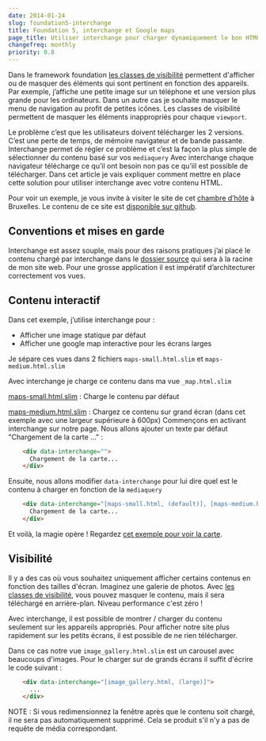 ```yaml
---
date: 2014-01-24
slug: foundation5-interchange
title: Foundation 5, interchange et Google maps
page_title: Utiliser interchange pour charger dynamiquement le bon HTML pour le bon navigateur
changefreq: monthly
priority: 0.8
---
```

Dans le framework foundation [les classes de visibilité](http://foundation.zurb.com/docs/components/visibility.html) permettent d'afficher ou de masquer des éléments qui sont pertinent en fonction des appareils.
Par exemple, j’affiche une petite image sur un téléphone et une version plus grande pour les ordinateurs.
Dans un autre cas je souhaite masquer le menu de navigation au profit de petites icônes.
Les classes de visibilité permettent de masquer les éléments inappropriés pour chaque `viewport`.

Le problème c’est que les utilisateurs doivent télécharger les 2 versions. C’est une perte de temps, de mémoire navigateur et de bande passante.
Interchange permet de régler ce problème et c’est la façon la plus simple de sélectionner du contenu basé sur vos `mediaquery`
Avec interchange chaque navigateur télécharge ce qu’il ont besoin non pas ce qu’iil est possible de télécharger.
Dans cet article je vais expliquer comment mettre en place cette solution pour utiliser interchange avec votre contenu HTML.

Pour voir un exemple, je vous invite à visiter le site de cet [chambre d’hôte](http://chambredesanges.be/) à Bruxelles. Le contenu de ce site est [disponible sur github](https://github.com/css-ninja/chamber).

## Conventions et mises en garde

Interchange est assez souple, mais pour des raisons pratiques j’ai placé le contenu chargé par interchange dans le [dossier source](https://github.com/css-ninja/chamber/tree/master/source) qui sera à la racine de mon site web. Pour une grosse application il est impératif d’architecturer correctement vos vues.

## Contenu interactif

Dans cet exemple, j’utilise interchange pour :

- Afficher une image statique par défaut
- Afficher une google map interactive pour les écrans larges

Je sépare ces vues dans 2 fichiers `maps-small.html.slim` et `maps-medium.html.slim`

Avec interchange je charge ce contenu dans ma vue `_map.html.slim`

[maps-small.html.slim](https://github.com/css-ninja/chamber/blob/master/source/maps-small.html.slim) : Charge le contenu par défaut

[maps-medium.html.slim](https://github.com/css-ninja/chamber/blob/master/source/maps-medium.html.slim) : Chargez ce contenu sur grand écran (dans cet exemple avec une largeur supérieure à 600px)
Commençons en activant interchange sur notre page. Nous allons ajouter un texte par défaut "Chargement de la carte ..." :

~~~ html
    <div data-interchange="">
      Chargement de la carte...
    </div>
~~~

Ensuite, nous allons modifier `data-interchange` pour lui dire quel est le contenu à charger en fonction de la `mediaquery`

~~~ html
    <div data-interchange="[maps-small.html, (default)], [maps-medium.html, (large)]">
      Chargement de la carte...
    </div>
~~~

Et voilà, la magie opère ! Regardez [cet exemple pour voir la carte](http://chambredesanges.be/).

## Visibilité

Il y a des cas où vous souhaitez uniquement afficher certains contenus en fonction des tailles d'écran. Imaginez une galerie de photos. Avec [les classes de visibilité](http://foundation.zurb.com/docs/components/visibility.html), vous pouvez masquer le contenu, mais il sera téléchargé en arrière-plan. Niveau performance c'est zéro !

Avec interchange, il est possible de montrer / charger du contenu seulement sur les appareils appropriés. Pour afficher notre site plus rapidement sur les petits écrans, il est possible de ne rien télécharger.

Dans ce cas notre vue `image_gallery.html.slim` est un carousel avec beaucoups d'images. Pour le charger sur de grands écrans il suffit d'écrire le code suivant :

~~~ html
    <div data-interchange="[image_gallery.html, (large)]">
      ...
    </div>
~~~

NOTE : Si vous redimensionnez la fenêtre après que le contenu soit chargé, il ne sera pas automatiquement supprimé. Cela se produit s'il n'y a pas de requête de média correspondant.
